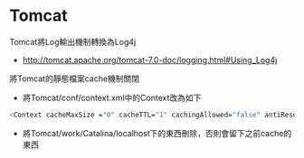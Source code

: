 Tomcat
======
Tomcat將Log輸出機制轉換為Log4j 
  - http://tomcat.apache.org/tomcat-7.0-doc/logging.html#Using_Log4j

將Tomcat的靜態檔案cache機制關閉 
  - 將Tomcat/conf/context.xml中的Context改為如下 
```sh
<Context cacheMaxSize ="0" cacheTTL="1" cachingAllowed="false" antiResourceLocking="false">
```
  - 將Tomcat/work/Catalina/localhost下的東西刪除，否則會留下之前cache的東西

